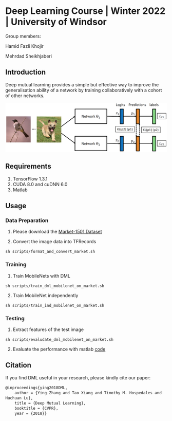 # Deep Learning Course | Winter 2022 | University of Windsor

Group members:

Hamid Fazli Khojir

Mehrdad Sheikhjaberi

## Introduction
Deep mutual learning provides a simple but effective way to improve the generalisation ability of a network by training collaboratively with a cohort of other networks.

![DML](DML.png "Deep Mutual Learning")

## Requirements

1. TensorFlow 1.3.1
2. CUDA 8.0 and cuDNN 6.0
3. Matlab

## Usage

### Data Preparation
1. Please download the [Market-1501 Dataset](http://www.liangzheng.com.cn/Project/project_reid.html)

2. Convert the image data into TFRecords
```
sh scripts/format_and_convert_market.sh
```

### Training
1. Train MobileNets with DML
```
sh scripts/train_dml_mobilenet_on_market.sh
```

2. Train MobileNet independently
```
sh scripts/train_ind_mobilenet_on_market.sh
```

### Testing
1. Extract features of the test image
```
sh scripts/evaludate_dml_mobilenet_on_market.sh
```

2. Evaluate the performance with matlab [code](https://github.com/zhunzhong07/person-re-ranking/tree/master/evaluation)


## Citation
If you find DML useful in your research, please kindly cite our paper:

```
@inproceedings{ying2018DML,
    author = {Ying Zhang and Tao Xiang and Timothy M. Hospedales and Huchuan Lu},
    title = {Deep Mutual Learning},
    booktitle = {CVPR},
    year = {2018}}
```